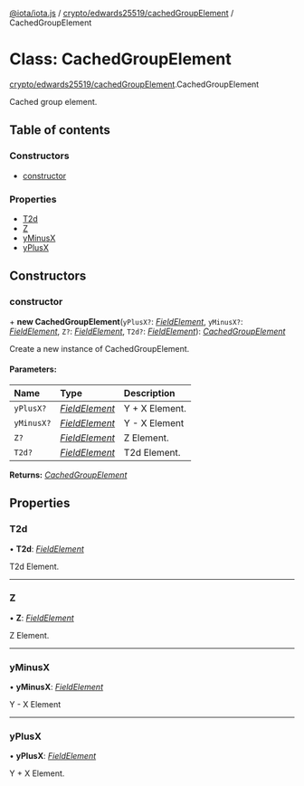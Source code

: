 [@iota/iota.js](../README.md) / [crypto/edwards25519/cachedGroupElement](../modules/crypto_edwards25519_cachedgroupelement.md) / CachedGroupElement

# Class: CachedGroupElement

[crypto/edwards25519/cachedGroupElement](../modules/crypto_edwards25519_cachedgroupelement.md).CachedGroupElement

Cached group element.

## Table of contents

### Constructors

- [constructor](crypto_edwards25519_cachedgroupelement.cachedgroupelement.md#constructor)

### Properties

- [T2d](crypto_edwards25519_cachedgroupelement.cachedgroupelement.md#t2d)
- [Z](crypto_edwards25519_cachedgroupelement.cachedgroupelement.md#z)
- [yMinusX](crypto_edwards25519_cachedgroupelement.cachedgroupelement.md#yminusx)
- [yPlusX](crypto_edwards25519_cachedgroupelement.cachedgroupelement.md#yplusx)

## Constructors

### constructor

\+ **new CachedGroupElement**(`yPlusX?`: [*FieldElement*](crypto_edwards25519_fieldelement.fieldelement.md), `yMinusX?`: [*FieldElement*](crypto_edwards25519_fieldelement.fieldelement.md), `Z?`: [*FieldElement*](crypto_edwards25519_fieldelement.fieldelement.md), `T2d?`: [*FieldElement*](crypto_edwards25519_fieldelement.fieldelement.md)): [*CachedGroupElement*](crypto_edwards25519_cachedgroupelement.cachedgroupelement.md)

Create a new instance of CachedGroupElement.

#### Parameters:

| Name | Type | Description |
| :------ | :------ | :------ |
| `yPlusX?` | [*FieldElement*](crypto_edwards25519_fieldelement.fieldelement.md) | Y + X Element. |
| `yMinusX?` | [*FieldElement*](crypto_edwards25519_fieldelement.fieldelement.md) | Y - X Element |
| `Z?` | [*FieldElement*](crypto_edwards25519_fieldelement.fieldelement.md) | Z Element. |
| `T2d?` | [*FieldElement*](crypto_edwards25519_fieldelement.fieldelement.md) | T2d Element. |

**Returns:** [*CachedGroupElement*](crypto_edwards25519_cachedgroupelement.cachedgroupelement.md)

## Properties

### T2d

• **T2d**: [*FieldElement*](crypto_edwards25519_fieldelement.fieldelement.md)

T2d Element.

___

### Z

• **Z**: [*FieldElement*](crypto_edwards25519_fieldelement.fieldelement.md)

Z Element.

___

### yMinusX

• **yMinusX**: [*FieldElement*](crypto_edwards25519_fieldelement.fieldelement.md)

Y - X Element

___

### yPlusX

• **yPlusX**: [*FieldElement*](crypto_edwards25519_fieldelement.fieldelement.md)

Y + X Element.
